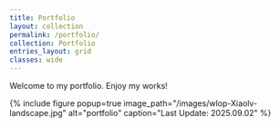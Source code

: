 ```yaml
---
title: Portfolio
layout: collection
permalink: /portfolio/
collection: Portfolio
entries_layout: grid
classes: wide
---
```


Welcome to my portfolio. Enjoy my works!

{% include figure popup=true image_path="/images/wlop-Xiaolv-landscape.jpg" alt="portfolio" caption="Last Update: 2025.09.02" %}
